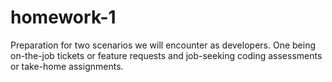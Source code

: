 # homework-1
Preparation for two scenarios we will encounter as developers. One being on-the-job tickets or feature requests and job-seeking coding assessments or take-home assignments.
